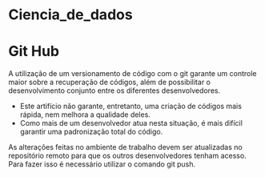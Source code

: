# Ciencia_de_dados




# Git Hub
A utilização de um versionamento de código com o git garante um controle maior sobre a recuperação de códigos, além de possibilitar o desenvolvimento conjunto entre os diferentes desenvolvedores. 

- Este artifício não garante, entretanto, uma criação de códigos mais rápida, nem melhora a qualidade deles.
- Como mais de um desenvolvedor atua nesta situação, é mais difícil garantir uma padronização total do código.

As alterações feitas no ambiente de trabalho devem ser atualizadas no repositório remoto para que os outros desenvolvedores tenham acesso. Para fazer isso é necessário utilizar o comando git push.
